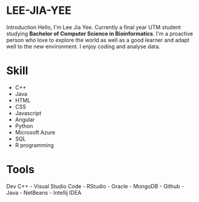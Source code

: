 # LEE-JIA-YEE

Introduction
Hello, I'm Lee Jia Yee. Currently a final year UTM student studying **Bachelor of Computer Science in Bioinformatics**. I'm a proactive person who love to explore the world as well as a good learner and adapt well to the new environment. I enjoy coding and analyse data. 

# Skill
- C++
- Java
- HTML
- CSS
- Javascript
- Angular
- Python
- Microsoft Azure
- SQL
- R programming

# Tools
Dev C++ - Visual Studio Code - RStudio - Oracle - MongoDB - Github - Java - NetBeans - Intellij IDEA 

 
